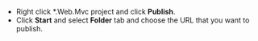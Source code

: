 


- Right click \*.Web.Mvc project and click **Publish**.
- Click **Start** and select **Folder** tab and choose the URL that you want to publish.

